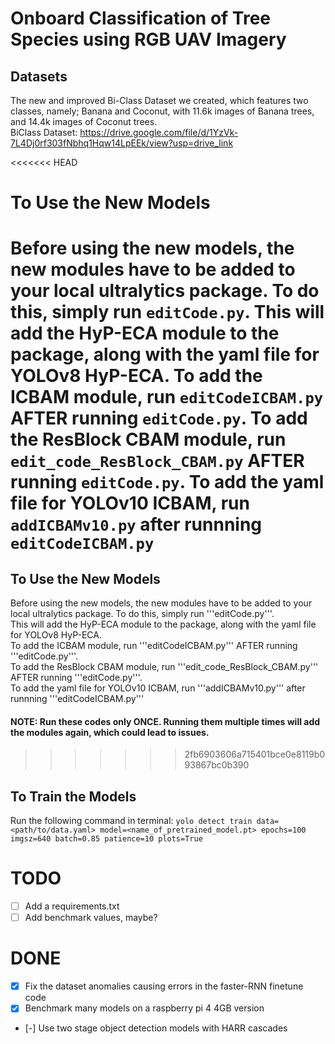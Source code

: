 # Onboard Classification of Tree Species using RGB UAV Imagery

## Datasets
The new and improved Bi-Class Dataset we created, which features
two classes, namely; Banana and Coconut, with 11.6k images
of Banana trees, and 14.4k images of Coconut trees.  
BiClass Dataset: https://drive.google.com/file/d/1YzVk-7L4Dj0rf303fNbhq1Hqw14LpEEk/view?usp=drive_link 

<<<<<<< HEAD
# To Use the New Models
Before using the new models, the new modules have to be added to your local ultralytics package. To do this, simply run `editCode.py`.
This will add the HyP-ECA module to the package, along with the yaml file for YOLOv8 HyP-ECA.
To add the ICBAM module, run `editCodeICBAM.py` AFTER running `editCode.py`.
To add the ResBlock CBAM module, run `edit_code_ResBlock_CBAM.py` AFTER running `editCode.py`.
To add the yaml file for YOLOv10 ICBAM, run `addICBAMv10.py` after runnning `editCodeICBAM.py`
=======
## To Use the New Models
Before using the new models, the new modules have to be added to your local ultralytics package. To do this, simply run '''editCode.py'''.  
This will add the HyP-ECA module to the package, along with the yaml file for YOLOv8 HyP-ECA.  
To add the ICBAM module, run '''editCodeICBAM.py''' AFTER running '''editCode.py'''.  
To add the ResBlock CBAM module, run '''edit_code_ResBlock_CBAM.py''' AFTER running '''editCode.py'''.  
To add the yaml file for YOLOv10 ICBAM, run '''addICBAMv10.py''' after runnning '''editCodeICBAM.py'''  
  
#### NOTE: Run these codes only ONCE. Running them multiple times will add the modules again, which could lead to issues.  
>>>>>>> 2fb6903606a715401bce0e8119b093867bc0b390

## To Train the Models
Run the following command in terminal:
    `yolo detect train data=<path/to/data.yaml> model=<name_of_pretrained_model.pt> epochs=100 imgsz=640 batch=0.85 patience=10 plots=True`


# TODO
- [ ] Add a requirements.txt
- [ ] Add benchmark values, maybe?

# DONE
- [x] Fix the dataset anomalies causing errors in the faster-RNN finetune code
- [x] Benchmark many models on a raspberry pi 4 4GB version
- [-] Use two stage object detection models with HARR cascades 
